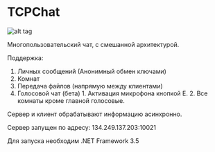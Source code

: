 ﻿TCPChat
=======

![alt tag](https://raw.github.com/Nirklav/TCPChat/master/screen.png)

Многопользовательский чат, с смешанной архитектурой.

Поддержка:
  1. Личных сообщений (Анонимный обмен ключами)
  2. Комнат
  3. Передача файлов (напрямую между клиентами)
  4. Голосовой чат (бета)
    1. Активация микрофона кнопкой E.
    2. Все комнаты кроме главной голосовые.
  
Сервер и клиент обрабатывают информацию асинхронно.


Сервер запущен по адресу: 134.249.137.203:10021

Для запуска необходим .NET Framework 3.5
